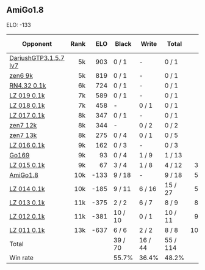 ## AmiGo1.8 ##

ELO: -133

Opponent | Rank | ELO | Black | Write | Total | Win rate
---------|-----:|----:|-------|-------|-------|-------:
[DariushGTP3.1.5.7 lv7](DariushGTP3.1.5.7%20lv7.md) | 5k | 903 | 0 / 1 | - | 0 / 1 | 0.0%
[zen6 9k](zen6%209k.md) | 5k | 819 | 0 / 1 | - | 0 / 1 | 0.0%
[RN4.32 0.1k](RN4.32%200.1k.md) | 6k | 724 | 0 / 1 | - | 0 / 1 | 0.0%
[LZ 019 0.1k](LZ%20019%200.1k.md) | 7k | 589 | 0 / 1 | - | 0 / 1 | 0.0%
[LZ 018 0.1k](LZ%20018%200.1k.md) | 7k | 458 | - | 0 / 1 | 0 / 1 | 0.0%
[LZ 017 0.1k](LZ%20017%200.1k.md) | 8k | 347 | 0 / 1 | - | 0 / 1 | 0.0%
[zen7 12k](zen7%2012k.md) | 8k | 344 | - | 0 / 2 | 0 / 2 | 0.0%
[zen7 13k](zen7%2013k.md) | 8k | 275 | 0 / 4 | 0 / 1 | 0 / 5 | 0.0%
[LZ 016 0.1k](LZ%20016%200.1k.md) | 9k | 162 | 0 / 3 | - | 0 / 3 | 0.0%
[Go169](Go169.md) | 9k | 93 | 0 / 4 | 1 / 9 | 1 / 13 | 7.7%
[LZ 015 0.1k](LZ%20015%200.1k.md) | 9k | 67 | 3 / 4 | 1 / 8 | 4 / 12 | 33.3%
[AmiGo1.8](AmiGo1.8.md) | 10k | -133 | 9 / 18 | - | 9 / 18 | 50.0%
[LZ 014 0.1k](LZ%20014%200.1k.md) | 10k | -185 | 9 / 11 | 6 / 16 | 15 / 27 | 55.6%
[LZ 013 0.1k](LZ%20013%200.1k.md) | 11k | -375 | 2 / 2 | 6 / 7 | 8 / 9 | 88.9%
[LZ 012 0.1k](LZ%20012%200.1k.md) | 11k | -381 | 10 / 10 | 0 / 1 | 10 / 11 | 90.9%
[LZ 011 0.1k](LZ%20011%200.1k.md) | 13k | -637 | 6 / 6 | 2 / 2 | 8 / 8 | 100.0%
Total | | | 39 / 70 | 16 / 44 | 55 / 114 | 
Win rate| | | 55.7% | 36.4% | 48.2% | 

